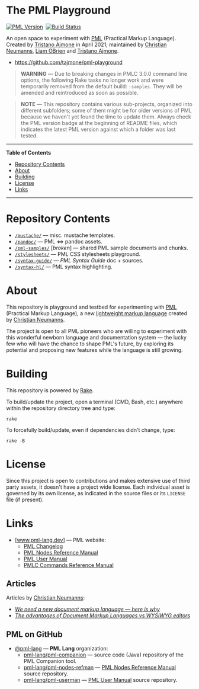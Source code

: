 # The PML Playground

[![PML Version][PML badge]][Get PML]&nbsp;
[![Build Status][Travis badge]][Travis link]

An open space to experiment with [PML]  (Practical Markup Language).
Created by [Tristano Ajmone] in April 2021; maintained by [Christian Neumanns], [Liam OBrien] and [Tristano Ajmone].

- https://github.com/tajmone/pml-playground


> **WARNING** — Due to breaking changes in PMLC 3.0.0 command line options, the following Rake tasks no longer work and were temporarily removed from the default build: `:samples`.
> They will be amended and reintroduced as soon as possible.

<!-- separator -->

> **NOTE** — This repository contains various sub-projects, organized into different subfolders; some of them might be for older versions of PML because we haven't yet found the time to update them.
> Always check the PML version badge at the beginning of README files, which indicates the latest PML version against which a folder was last tested.

-----

**Table of Contents**

<!-- MarkdownTOC autolink="true" bracket="round" autoanchor="false" lowercase="only_ascii" uri_encoding="true" levels="1,2,3" -->

- [Repository Contents](#repository-contents)
- [About](#about)
- [Building](#building)
- [License](#license)
- [Links](#links)

<!-- /MarkdownTOC -->

-----

# Repository Contents

- [`/mustache/`][mustache/] — misc. mustache templates.
- [`/pandoc/`][pandoc/] — PML &hArr; pandoc assets.
- [`/pml-samples/`][pml-samples/] \[_broken_\] — shared PML sample documents and chunks.
- [`/stylesheets/`][stylesheets/] — PML CSS stylesheets playground.
- [`/syntax-guide/`][syntax-guide/] — _PML Syntax Guide_ doc + sources.
- [`/syntax-hl/`][syntax-hl/] — PML syntax highlighting.

# About

This repository is playground and testbed for experimenting with [PML]  (Practical Markup Language), a new [lightweight markup language] created by [Christian Neumanns].

The project is open to all PML pioneers who are willing to experiment with this wonderful newborn language and documentation system — the lucky few who will have the chance to shape PML's future, by exploring its potential and proposing new features while the language is still growing.


# Building

This repository is powered by [Rake].

To build/update the project, open a terminal (CMD, Bash, etc.) anywhere within the repository directory tree and type:

    rake

To forcefully build/update, even if dependencies didn't change, type:

    rake -B


# License

Since this project is open to contributions and makes extensive use of third party assets, it doesn't have a project wide license.
Each individual asset is governed by its own license, as indicated in the source files or its `LICENSE` file (if present).

# Links

- [www.pml-lang.dev] — PML website:
    + [PML Changelog]
    + [PML Nodes Reference Manual]
    + [PML User Manual]
    + [PMLC Commands Reference Manual]

<!-- MarkdownTOC:excluded -->
## Articles

Articles by [Christian Neumanns]:

- [_We need a new document markup language — here is why_][2019article]
- _[The advantages of Document Markup Languages vs WYSIWYG editors]_

<!-- MarkdownTOC:excluded -->
## PML on GitHub

- [@pml-lang] — __PML Lang__ organization:
    + [pml-lang/pml-companion] — source code (Java) repository of the PML Companion tool.
    + [pml-lang/pml-nodes-refman] — [PML Nodes Reference Manual] source repository.
    + [pml-lang/pml-userman] — [PML User Manual] source repository.

<!-----------------------------------------------------------------------------
                               REFERENCE LINKS
------------------------------------------------------------------------------>

[lightweight markup language]: https://en.wikipedia.org/wiki/Lightweight_markup_language "Wikipedia page 'Lightweight markup language'"

[Rake]: https://ruby.github.io/rake/ "Visit Rake website"

<!-- PML -->

[www.pml-lang.dev]: https://www.pml-lang.dev "Visit PML website"
[PML]: https://www.pml-lang.dev "Visit PML website"
[Get PML]: https://www.pml-lang.dev/downloads/install.html "Go to the PML download page"
[PML binaries]: https://www.pml-lang.dev/downloads/install.html "Download precompiled PML binaries"

<!-- PML Docs & Articles -->

[PML Changelog]: https://www.pml-lang.dev/docs/changelog/index.html "View the PML Changelog"
[PML Nodes Reference Manual]: https://www.pml-lang.dev/docs/reference_manual/index.html "Read the online PML Nodes Reference Manual"
[PML User Manual]: https://www.pml-lang.dev/docs/user_manual/index.html "Read the online PML User Manual"
[PMLC Commands Reference Manual]: https://www.pml-lang.dev/docs/commands_manual/index.html "Read the online PMLC Commands Reference Manual"

[2019article]: https://www.freecodecamp.org/news/we-need-a-new-document-markup-language-c22e0ec44e15/ "Read full article at freeCodeCamp"
[The advantages of Document Markup Languages vs WYSIWYG editors]: https://www.pml-lang.dev/docs/articles/advantages-markup-language-vs-word-processor/index.html "Read full article at PMl website"

<!-- PML GitHub -->

[@pml-lang]: https://github.com/pml-lang "View GitHub profile of the Practical Markup Language organization"
[pml-lang/pml-companion]: https://github.com/pml-lang/pml-companion "Visit repository on GitHub"
[pml-lang/pml-nodes-refman]: https://github.com/pml-lang/pml-nodes-refman "Visit repository on GitHub"
[pml-lang/pml-userman]: https://github.com/pml-lang/pml-userman "Visit repository on GitHub"

<!-- badges -->

[PML badge]: https://img.shields.io/badge/PML-3.1.0-yellow "Supported PML version (click for PML Companion download page)"
[Travis badge]: https://travis-ci.com/tajmone/Sublime-PML.svg?branch=main
[Travis link]: https://travis-ci.com/tajmone/Sublime-PML "Travis CI: EditorConfig validation status"

<!-- project files and folders -->

[mustache/]: ./mustache/ "Navigate to mustache templates folder"
[pandoc/]: ./pandoc/ "Navigate to pandoc folder"
[pml-samples/]: ./pml-samples/ "Navigate to PML samples folder"
[stylesheets/]: ./stylesheets/ "Navigate to CSS stylesheets folder"
[syntax-guide/]: ./syntax-guide/ "Navigate to PML Syntax Guide folder"
[syntax-hl/]: ./syntax-hl/ "Navigate to syntax highlighters folder"

<!-- people -->

[Christian Neumanns]: https://github.com/pml-lang "View Christian Neumanns's GitHub profile"
[Liam OBrien]: https://github.com/celtic-coder "View Liam OBrien's GitHub profile"
[Tristano Ajmone]: https://github.com/tajmone "View Tristano Ajmone's GitHub profile"

<!-- EOF -->
